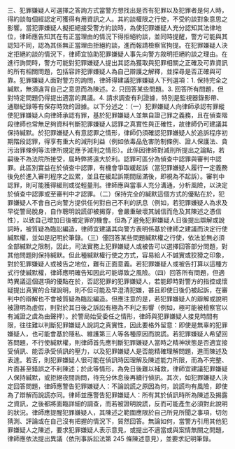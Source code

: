 三、犯罪嫌疑人可選擇之答詢方式當警方想找出是否有犯罪以及犯罪者是何人時，得約談每個經認定可獲得有用資訊之人。其約談權限之行使，不受約談對象意思之影響。當犯罪嫌疑人擬拒絕接受警方約談時，為使犯罪嫌疑人充分認知其法律地位，律師應告知其在有正當理由的情況下得拒絕約談，並同時提醒，警方可能與其認知不同，認為其係無正當理由拒絕約談，進而報請檢察官拘提。在犯罪嫌疑人決定拒絕約談的情況下，律師宜協助犯罪嫌疑人事先向警方敘明拒絕約談之理由。在進行詢問時，警方可能對犯罪嫌疑人提出其認為獲取與犯罪相關之正確及可靠資訊的所有相關問題，包括容許犯罪嫌疑人為自己辯護之解釋，並探尋是否正確與可靠。犯罪嫌疑人面對警方的詢問，律師得建議犯罪嫌疑人下列選項：1. 保持完全之緘默，無須違背自己之意思而為陳述。2. 只回答某些問題。3. 回答所有問題，但對特定問題仍得提出適當的異議。4. 請求調查有利證據，特別是監視器錄影帶、通聯紀錄等有保存時效的證據。以下分述之：（一）犯罪嫌疑人向律師承認有罪縱使犯罪嫌疑人向律師承認有罪，基於犯罪嫌疑人並無自證己罪之義務，且在偵查階段律師也常無足夠資料判斷犯罪嫌疑人認罪之真實性與正確性，故律師仍可建議其保持緘默。於犯罪嫌疑人有意認罪之情形，律師仍須確認犯罪嫌疑人於追訴程序初期階段認罪，得享有重大的減刑利益（例如依毒品危害防制條例、證人保護法、貪污治罪條例等法律所規定應予減刑之情形）。此係因律師對減刑所提出之論點，若嗣後不為法院所接受，屆時弊將遠大於利。認罪可區分為偵查中認罪與審判中認罪。此區別實益在於偵查中認罪，有機會爭取緩起訴（當犯罪嫌疑人履行一定義務後免於進入審判程序之訟累，並且在緩起訴期間屆滿後，即視為不起訴）。審判中認罪，則可能獲得緩刑或從輕量刑。律師應與當事人充分溝通，分析風險，以決定於偵查中認罪或至審判中才認罪。（二）保持完全的緘默這個方式的優點在於，犯罪嫌疑人不會自己向警方提供任何對自己不利的訊息（例如，若犯罪嫌疑人為求及早從警局脫身，自作聰明說謊卻被揭穿，會嚴重破壞其誠信而危及其陳述之憑信性），以致自己增加日後被定罪的機會。但為了避免犯罪嫌疑人日後提出辯解或說詞時，被質疑為臨訟編造，律師宜建議其向警方表明係基於律師之建議而決定行使緘默權，並如是記明於筆錄。（三）僅回答某些問題緘默權之行使，依法並無必須全部緘默之限制，因此，司法實務上犯罪嫌疑人或被告可以選擇回答部分問題，對其他問題則保持緘默。但此種緘默權行使之方式，容易給人不誠實或狡猾之印象，對於犯罪嫌疑人或被告之地位，難有正面意義。若犯罪嫌疑人或被告打算以這種方式行使緘默權，律師應明確告知因此可能導致之風險。（四）回答所有問題，但適時異議這個選項的優點在於，否認犯罪的犯罪嫌疑人，若能即時對警方的指控或懷疑提出真實的合理說明，則不但可能及早澄清犯嫌，甚且即使日後仍被起訴，在審判中的辯解也不會被質疑為臨訟編造。但應注意的是，若犯罪嫌疑人的辯解或說明被證明為虛假，則對於其日後之訴訟有極為不利之影響（例如，極可能被檢察官以有滅證之虞為由聲押）。於警局始受委任之情形，律師與犯罪嫌疑人接見時間有限，往往難以判斷犯罪嫌疑人說詞之真實性，因此要格外留意：即使是無辜的犯罪嫌疑人，也可能會基於隱私、維護第三人等各種原因而說謊。若犯罪嫌疑人希望回答問題，不行使緘默權，則律師首先應判斷犯罪嫌疑人當時之精神狀態是否適宜接受偵訊、能否承受偵訊的壓力，以及犯罪嫌疑人是否能精確理解問題，進而陳述及表達。若否，則犯罪嫌疑人很可能在偵訊時因理解及陳述能力所限，而為不完整、片面甚至錯誤之不利陳述；於此等情形，為免日後難以補救，律師宜建議犯罪嫌疑人保持緘默，或拒絕夜間詢問，待充分休息後再續行偵訊。其次，如犯罪嫌疑人決定回答問題，律師應警告犯罪嫌疑人：不論說謊之原因為何，說謊均有風險，即使為了辯解而說謊亦同。律師並應警告犯罪嫌疑人：所有其於偵訊時所為陳述及揭露之資訊，之後都將面臨詳細的調查，而若被證明說謊，反而可能產生必須對此說明的狀況。律師應提醒犯罪嫌疑人，其陳述之範圍應限於自己所見所聞之事項，切勿猜測、評論或在自己沒有把握的情況下，貿然回答。無論如何，當警方引用其他犯罪嫌疑人之陳述，要求犯罪嫌疑人表示意見，或提出不適當或與案情無關之問題，律師應依法提出異議（依刑事訴訟法第 245 條陳述意見），並要求記明筆錄。